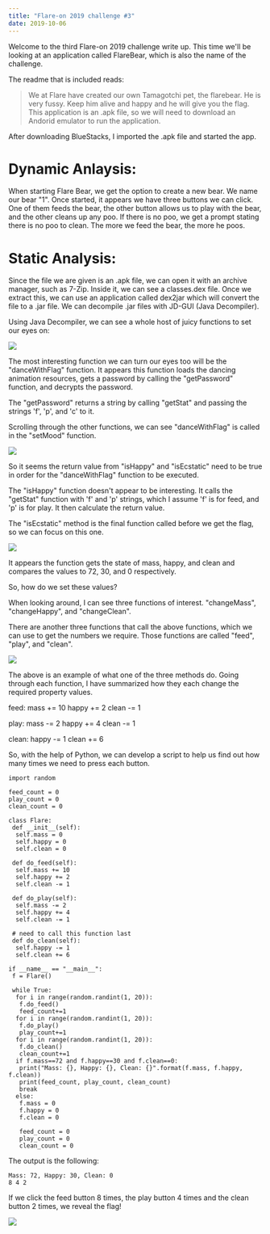 ```yaml
---
title: "Flare-on 2019 challenge #3"
date: 2019-10-06
---
```


Welcome to the third Flare-on 2019 challenge write up. This time we'll be looking at an application called FlareBear, which is also the name of the challenge.

The readme that is included reads:

>We at Flare have created our own Tamagotchi pet, the flarebear. He is very fussy. Keep him alive and happy and he will give you the flag.
This application is an .apk file, so we will need to download an Andorid emulator to run the application.

After downloading BlueStacks, I imported the .apk file and started the app.

# Dynamic Anlaysis:

When starting Flare Bear, we get the option to create a new bear. We name our bear "1". Once started, it appears we have three buttons we can click. One of them feeds the bear, the other button allows us to play with the bear, and the other cleans up any poo. If there is no poo, we get a prompt stating there is no poo to clean. The more we feed the bear, the more he poos.

# Static Analysis:

Since the file we are given is an .apk file, we can open it with an archive manager, such as 7-Zip. Inside it, we can see a classes.dex file. Once we extract this, we can use an application called dex2jar which will convert the file to a .jar file. We can decompile .jar files with JD-GUI (Java Decompiler).

Using Java Decompiler, we can see a whole host of juicy functions to set our eyes on:

![](images/1.PNG)

The most interesting function we can turn our eyes too will be the "danceWithFlag" function. It appears this function loads the dancing animation resources, gets a password by calling the "getPassword" function, and decrypts the password.

The "getPassword" returns a string by calling "getStat" and passing the strings 'f', 'p', and 'c' to it.

Scrolling through the other functions, we can see "danceWithFlag" is called in the "setMood" function.

![](images/2.PNG)

So it seems the return value from "isHappy" and "isEcstatic" need to be true in order for the "danceWithFlag" function to be executed.

The "isHappy" function doesn't appear to be interesting. It calls the "getStat" function with 'f' and 'p' strings, which I assume 'f' is for feed, and 'p' is for play. It then calculate the return value.

The "isEcstatic" method is the final function called before we get the flag, so we can focus on this one.

![](images/3.PNG)

It appears the function gets the state of mass, happy, and clean and compares the values to 72, 30, and 0 respectively.

So, how do we set these values?

When looking around, I can see three functions of interest. "changeMass", "changeHappy", and "changeClean".

There are another three functions that call the above functions, which we can use to get the numbers we require. Those functions are called "feed", "play", and "clean".

![](images/4.PNG)

The above is an example of what one of the three methods do. Going through each function, I have summarized how they each change the required property values.

feed:
mass += 10
happy += 2
clean -= 1

play:
mass -= 2
happy += 4
clean -= 1

clean:
happy -= 1
clean += 6

So, with the help of Python, we can develop a script to help us find out how many times we need to press each button.

```
import random

feed_count = 0
play_count = 0
clean_count = 0

class Flare:
 def __init__(self):
  self.mass = 0
  self.happy = 0
  self.clean = 0

 def do_feed(self):
  self.mass += 10
  self.happy += 2
  self.clean -= 1
  
 def do_play(self):
  self.mass -= 2
  self.happy += 4
  self.clean -= 1
  
 # need to call this function last
 def do_clean(self):
  self.happy -= 1
  self.clean += 6
 
if __name__ == "__main__":
 f = Flare()
 
 while True:
  for i in range(random.randint(1, 20)):
   f.do_feed()
   feed_count+=1
  for i in range(random.randint(1, 20)):
   f.do_play()
   play_count+=1
  for i in range(random.randint(1, 20)):
   f.do_clean()
   clean_count+=1
  if f.mass==72 and f.happy==30 and f.clean==0:
   print("Mass: {}, Happy: {}, Clean: {}".format(f.mass, f.happy, f.clean))
   print(feed_count, play_count, clean_count)
   break
  else:
   f.mass = 0
   f.happy = 0
   f.clean = 0
   
   feed_count = 0
   play_count = 0
   clean_count = 0
```

The output is the following:

```
Mass: 72, Happy: 30, Clean: 0
8 4 2
```

If we click the feed button 8 times, the play button 4 times and the clean button 2 times, we reveal the flag!

![](images/5.PNG)